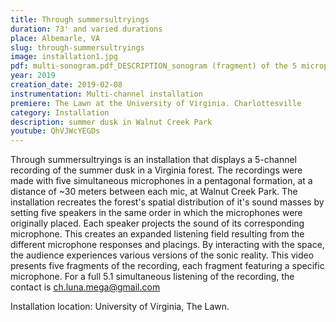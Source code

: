 ```yaml
---
title: Through summersultryings
duration: 73' and varied durations
place: Albemarle, VA
slug: through-summersultryings
image: installation1.jpg
pdf: multi-sonogram.pdf_DESCRIPTION_sonogram (fragment) of the 5 microphones
year: 2019
creation_date: 2019-02-08
instrumentation: Multi-channel installation
premiere: The Lawn at the University of Virginia. Charlottesville
category: Installation
description: summer dusk in Walnut Creek Park
youtube: QhVJWcYEGDs
---
```


Through summersultryings is an installation that displays a 5-channel recording of the summer dusk in a Virginia forest. The recordings were made with five simultaneous microphones in a pentagonal formation, at a distance of ~30 meters between each mic, at Walnut Creek Park. The installation recreates the forest's spatial distribution of it's sound masses by setting five speakers in the same order in which the microphones were originally placed. Each speaker projects the sound of its corresponding microphone. This creates an expanded listening field resulting from the different microphone responses and placings. By interacting with the space, the audience experiences various versions of the sonic reality. This video presents five fragments of the recording, each fragment featuring a specific microphone. For a full 5.1 simultaneous listening of the recording, the contact is ch.luna.mega@gmail.com

Installation location: University of Virginia, The Lawn.
